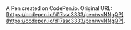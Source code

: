 # 

A Pen created on CodePen.io. Original URL: [https://codepen.io/d17ssc3333/pen/wvNNgQP](https://codepen.io/d17ssc3333/pen/wvNNgQP).

